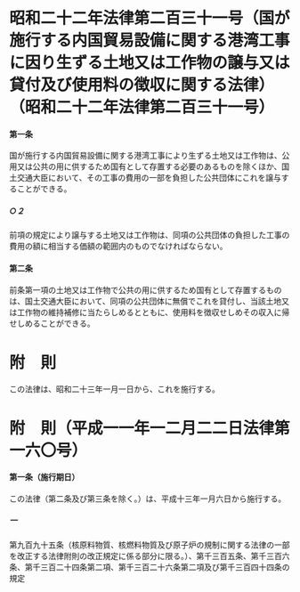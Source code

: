 # 昭和二十二年法律第二百三十一号（国が施行する内国貿易設備に関する港湾工事に因り生ずる土地又は工作物の譲与又は貸付及び使用料の徴収に関する法律）（昭和二十二年法律第二百三十一号）
#### 第一条
国が施行する内国貿易設備に関する港湾工事により生ずる土地又は工作物は、公用又は公共の用に供するため国有として存置する必要のあるものを除くほか、国土交通大臣において、その工事の費用の一部を負担した公共団体にこれを譲与することができる。
##### ○２
前項の規定により譲与する土地又は工作物は、同項の公共団体の負担した工事の費用の額に相当する価額の範囲内のものでなければならない。
#### 第二条
前条第一項の土地又は工作物で公共の用に供するため国有として存置するものは、国土交通大臣において、同項の公共団体に無償でこれを貸付し、当該土地又は工作物の維持補修に当たらしめるとともに、使用料を徴収せしめその収入に帰せしめることができる。
# 附　則
この法律は、昭和二十三年一月一日から、これを施行する。
# 附　則（平成一一年一二月二二日法律第一六〇号）
#### 第一条（施行期日）
この法律（第二条及び第三条を除く。）は、平成十三年一月六日から施行する。
##### 一
第九百九十五条（核原料物質、核燃料物質及び原子炉の規制に関する法律の一部を改正する法律附則の改正規定に係る部分に限る。）、第千三百五条、第千三百六条、第千三百二十四条第二項、第千三百二十六条第二項及び第千三百四十四条の規定
